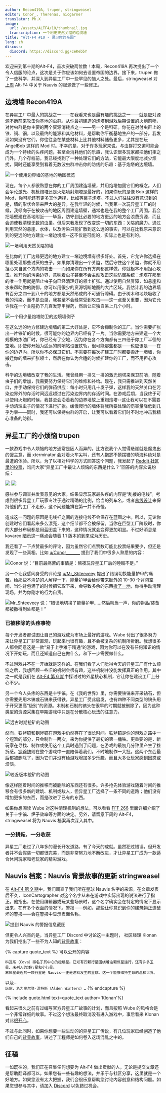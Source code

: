 ```yaml
---
author: Recon419A, trupen, stringweasel
editor: Conor_, Therenas, nicgarner
translator: Ph.X
image:
  url: /assets/ALTF4/10/thumbnail.jpg
  transcription: 一个利用天然关隘的边境墙
title: "Alt-F4 #10 - 保卫你的帝国"
lang: zh
discuss:
  discord: https://discord.gg/ceKebbY
---
```


欢迎来到第十期的Alt-F4，首次突破两位数！本周，Recon419A 再次提出了一个令人信服的论点，这次是关于你应该如何去设置帝国的边界。接下来，trupen 做了一些科学，并深入到异星工厂中一些罕见的恼人之处。最后，stringweasel 对[上周](https://alt-f4.blog/zh/ALTF4-9/) Alt-F4 中关于 Nauvis 的起源做了一些修正。

## 边境墙 <author>Recon419A</author>

在异星工厂中最大的挑战之一——在我看来也是最有趣的挑战之一——就是应对源源不断前来攻击你基地的虫群。从你最初建造的炮塔到游戏后期设置的火炮前哨，对付虫群是你主要的两个资源消耗点之一——另一个是科研。你花在对付虫群上的铁、铜、钢，以及最终的能源和其他材料，是帮助你平衡基地生产的一部分。我发现如果没有它们，你往往会在某些材料上比其他材料储备更多，尤其是在玩 AngelBob 这样的 Mod 时。不幸的是，对于许多玩家来说，与虫群打交道可能会成为一个持续的头疼问题，甚至会消耗他们的乐趣，我认识很多玩家都把他们拒之门外。几个存档前，我已经找到了一种处理它们的方法，它能最大限度地减少烦扰，同时还能享受到看着无数波虫群冲击你的防线的乐趣：基于炮塔的边境墙。

![一个使用边界墙的基地的地图概览](https://media.alt-f4.blog/ALTF4/10/border-walls-1.jpg)

现在，每个人都很熟悉在你的工厂周围建造墙壁，并用炮塔加固它们的概念。人们会争论激光、机枪炮塔还是火焰喷射炮塔是最好的，如果你玩的是像 Bob 这样的 Mod，你可能还有更多其他选择，比如等离子炮塔。不过人们往往没有意识到的是，墙的形状会带来巨大的差异。在我年轻的时候，当我第一次玩异星工厂的时候，我倾向于在被攻击的地区周围建造墙壁，通常也是在我的整个工厂周围。我会把墙壁建在基地附近——毕竟，防守到比必要的地方更远的地方会浪费资源，而且会迫使我清理无数的虫巢。但后来我发现了改变这一切的东西：关隘的魔力。通过利用天然的悬崖、水体，以及污染只能扩散到这么远的事实，可以在比我原来意识到的更远的地方建立一堵边境墙--这不仅是可能的，实际上也是有利的。

![一堵利用天然关隘的墙](https://media.alt-f4.blog/ALTF4/10/border-walls-2.jpg)

在比你的工厂边缘更远的地方建立一堵边境墙有很多好处。首先，它允许你选择在哪里处理那些讨厌的虫子。如果你清理出一个关隘，然后守住这个关隘，你就不用担心来自这个方向的攻击——而如果你在所有方向都这样做，你就根本不用担心攻击。推开你的污染边界，意味着虫子甚至不会主动攻击这些防御系统：炮塔在那里的唯一作用就是阻止虫子向已经清理好的领土扩张。通过使用自然屏障，如悬崖和水来帮助你的防御，你可以用很少的资源切断地图的大片区域。我估计我的边界墙有百分之四十到八十的地方都是天然形成的不可通行障碍。由于树木和地块吸收了我的污染，而不是虫巢，我甚至不会经常受到攻击——这一点至关重要，因为它允许我在一个关隘扔下几百发穿甲弹药，然后让它独自呆上几个小时。

![一个用少量炮塔防卫的边境墙例子](https://media.alt-f4.blog/ALTF4/10/border-walls-3.jpg)

在这么远的地方修建边境墙的第二大好处是，它不会抑制你的工厂。当你需要扩张出一片铁矿的时候，很可能你的边界内已经有了一片。当你需要地方来建造一个大规模的炼油厂时，你已经有了空地，因为你在各个方向都有三四倍于你工厂半径的空地。即使你开始为遥远的前哨站设置铁轨，很可能那些都是——也应该是——在你的边界内，所以你不必保卫它们。不需要在每次扩建工厂时都要搬迁一堵墙，你搬迁你的墙来扩张领土，然后在你认为合适的时候扩建你的工厂，而不用担心攻击。

科学的边境墙改变了我的生活。我曾经用一排又一排的激光炮塔来保卫前哨，随着虫子们的增加，我需要努力保持它们的维修和补给。现在，我只需推进到天然关口，并手动保持它们的弹药供应：每小时只用几十发子弹，这样我的天然关口在污染边界外的存活时间远远超过在污染边界内的存活时间。在游戏后期，当我终于可以使用火炮的时候，我甚至会沿着我的边界墙放上重炮炮塔--这让我可以在不需要手动清理虫子的情况下进行扩张。缓慢爬行的墙体将我所要处理的伤害量降低到几乎为零——同时，我还可以保持虫群的开启，让我可以看着它们时不时地冲击我精心准备的防御。

## 异星工厂的小烦恼 <author>trupen</author>

一款游戏中令人烦恼的地方通常是因人而异的。比方说我个人觉得悬崖就是魔鬼出的馊主意，而 xterminator 会对着火车尖叫，还有人抱怨不慎摆错的填海料绝对是最遭的体验。所以，为了以相对科学的方式回答这个问题，我发起了 [Reddit 社区里的投票](https://www.reddit.com/r/factorio/comments/ishfwd/altf4_needs_your_help_to_find_the_most/)，询问大家“异星工厂中最让人烦恼的东西是什么？”回答的内容众说纷纭：

<p>
<div class="img-pair">
  <img id="image-element" class="post" src="https://media.alt-f4.blog/ALTF4/10/piechart.png">
  <img id="image-element" class="post" src="https://media.alt-f4.blog/ALTF4/10/piechartlegend.png">
</div>
</p>

感些参与调查并发表意见的大家。结果显示玩家最头疼的内容是“乱接的电线”。考虑到很多异星工厂玩家专注于通过精确的比例，恰当的列车名，或者[总线设计](https://wiki.factorio.com/Tutorial:Main_bus)来保持他们的工厂不走形，这个问题能排在第一并不奇怪。

造成这一问题的原因是电线杆之间的连接电线不会保存在蓝图之中。所以，无论你创建时它们看起来多么漂亮，这个细节都不会被保留。当你在巨型工厂阶段时，你的大部分布局都是用蓝图盖下来的，这种情况就会变得更加明显。不过好消息是 kovarex [暗示](https://www.reddit.com/r/factorio/comments/ijf3qw/why_arent_copper_wires_treated_the_same_a_signal/g3gbobb/)这一痛点会随着 1.1 版本的到来成为历史。

我还看了一下点赞最多的评论，因为虽然它们点赞数可能比投票结果要少，但还是发现了一些真相。比如 [u/Conor\_\_\_\_\_\_\_](https://www.reddit.com/user/Conor_______/) 提到了我们中很多人熟悉的内容：

![Conor 说：“目前最痛苦的事情是：熬夜玩异星工厂后的睡眠不足。”](https://media.alt-f4.blog/ALTF4/10/conor_comment.jpg)

另一个让我感同身受的评论是 [u/Mr_Shteeveey](https://www.reddit.com/user/Mr_Shteeveey/) 提出了错误切换能量护甲的痛苦。给那些不清楚的人解释一下，能量护甲会给你带来额外的 10-30 个背包空间，当你背包满了的时候把它取下来，会导致多余的东西[撒了一地](https://www.reddit.com/r/factorio/comments/6x2syi/what_happens_when_you_take_off_your_power_armor/)，你得手动清理现场，并为你刚才的行为自责。

![Mr_Shteeveey 说：“错误地切换了能量护甲……然后咣当一声，你的物品/装备都被撒得到处都是！”](https://media.alt-f4.blog/ALTF4/10/mr_shteeveey_comment.jpg)

### 已被移除的头疼事物

每个开发者都试图让自己的游戏成为市场上最好的游戏。Wube 付出了很多努力来让异星工厂非常直观，玩起来也很有趣，且不会被复杂的机制所折磨。我想很多人都会同意这是一款“易于上手难于精通“的游戏，因为你可以在没有任何知识的情况下开始玩，而且还知道自己在做什么，和下一步需要做什么。

不过游戏并不在一开始就是这样的。在我们看了人们觉得今天的异星工厂有什么烦恼之后，我想回顾一些旧的机制会很有趣，这些机制并没能发挥真正的作用。其中之一就是我们在 [Alt-F4 第 6 期](https://alt-f4.blog/zh/ALTF4-6/#%E5%A4%96%E6%98%9F%E6%A0%B8%E5%BF%83%E4%B8%80%E7%A7%8D%E5%8E%9F%E5%A7%8B%E6%8A%80%E6%9C%AF)中探讨过的外星核心机制，它让你在建设工厂上分心不少。

另一个令人头疼的东西是十字镐。在《我的世界》里，你需要铁镐来开采钻石，但你需要先用木镐或石镐来获得铁。异星工厂受此启发，也有四种不同类型的镐头用于开采更高“级别”的资源。木制和石制的镐头在很早的时期就被删除了，因为这种类型的资源采集在早期游戏中只是在分散核心玩法的注意力。

![远古时期挖矿的动图](https://media.alt-f4.blog/ALTF4/10/old_mining.gif)

然而，铁斧镐和钢斧镐在游戏中仍然存在了很长时间。[铁斧镐](https://wiki.factorio.com/Iron_axe/zh)是你的游戏之路中一个短暂的部分，只会制作一两次，来为你提供了最初的第一桶铁。更重要的是，新玩家在寻找、制作或使用这个工具时遇到了问题，在游戏的最初几分钟里产生了挫折感。[钢斧镐](https://wiki.factorio.com/Steel_axe/zh)则在整个游戏中一直陪伴着我们，不时地制作一大批。这两个东西最后都被删除了，因为它们并没有给游戏增加多少乐趣，而且大多让玩家感到困惑或烦恼。

![较近版本挖矿的动图](https://media.alt-f4.blog/ALTF4/10/new_mining.gif)

像这样随着时间的推移而被删除的东西还有很多。许多抢先体验游戏随着时间的推移会有很多新的建筑、机制或敌人，但异星工厂选择了一条不同的道路；他们没有增加更多的东西，而是改进了已有的东西。

如果你想阅读 Wube 对这种清理机制的想法，可以看看 [FFF 266](https://factorio.com/blog/post/fff-266) 里面详细介绍了关于十字镐、炉子效率等方面的决定。另外，请留意下周的 Alt-F4，stringweasel 将为 Nauvis 档案再次深入其中。

### 一分耕耘，一分收获

异星工厂走过了八年多的漫长开发道路，有了今天的成就。虽然犯过错误，但开发者并不会假装一切都很完美，而是非常努力地不断改进，才让异星工厂成为一款适合休闲玩家和老玩家的精彩游戏。

## Nauvis 档案：Nauvis 背景故事的更新 <author>stringweasel</author>

在 [Alt-F4 第 9 期](https://alt-f4.blog/zh/ALTF4-9/#nauvis%E6%88%91%E4%BB%AC%E7%9A%84%E5%AE%B6)中，我们调查了我们所在星球 Nauvis 名字的来源。在文章发表后不久，IconCartographer 对这个名字从未在游戏中实际出现的说法进行了指正。他指出，在使用编辑器或玩某些场景时，这个名字确实会在特定的情况下显示出来，在有多个表面的情况下。警报——例如，那些让你意识到你的建筑物正遭破坏的警报——会在警报中显示表面名称。

![提到 Nauvis 的警报信息截图](https://media.alt-f4.blog/ALTF4/10/nauvis_mention.jpg)

但更令人兴奋的是，当异星工厂 Discord 中讨论这一主题时， 社区经理 Klonan 为我们挖出了一些不为人知的[背景故事](https://discordapp.com/channels/139677590393716737/603392474458882065/766687476198539264)：

{% capture quote_text %}
可以公开的内容
```
科瓦系（Cova）得名于其中心的橙矮星。已知有四颗行星围绕着这颗恒星运行，还有许多卫星、未列入的矮行星和小行星。
离恒星最近的一颗行星是 Nauvis——正是游戏发生的星球。这一个能够维持生命的温和世界。
```
以及…<br/>
```玩家，名为奥尔登·温特斯（Alden Winters）…```
{% endcapture %}

{% include quote.html text=quote_text author='Klonan'%}

看起来很久之前有过编写官方异星工厂故事的计划，而且按照 Wube 的风格会是一个非常详细的故事。不过这个想法最终取消没有进入游戏中，事后看来 Klonan 对此[很开心](https://discordapp.com/channels/139677590393716737/603392474458882065/766688031687573565)。

不过与此同时，如果你想要一些生动的的异星工厂传说，有几位玩家已经创造了他们自己的[背景故事](https://www.reddit.com/r/factorio/comments/4pr8z6/im_writing_a_free_live_factorio_fanfic/?utm_source=share&utm_medium=web2x&context=3)，讲述了工程师是如何卷入这场混乱之中的。

## 征稿

一如既往的，我们正在召集任何想要为 Alt-F4 做出贡献的人，无论是提交文章还是帮助翻译都可以。如果您有一些有趣的想法，并乐于与社区分享，这里就是一个好地方。如果您没有太大把握，我们会很乐意帮助您讨论内容创意和结构问题。如果您想参与其中，请加入 [Discord](https://discord.gg/nxnCFkb) 以免错过机会。
